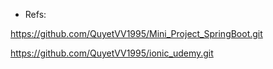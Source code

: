 

- Refs:

https://github.com/QuyetVV1995/Mini_Project_SpringBoot.git

https://github.com/QuyetVV1995/ionic_udemy.git





